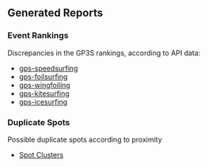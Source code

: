 ## Generated Reports

### Event Rankings

Discrepancies in the GP3S rankings, according to API data:

- [gps-speedsurfing](gps-speed/events/README.md)
- [gps-foilsurfing](gps-foil/events/README.md)
- [gps-wingfoiling](gps-wing/events/README.md)
- [gps-kitesurfing](gps-kite/events/README.md)
- [gps-icesurfing](gps-ice/events/README.md)



### Duplicate Spots

Possible duplicate spots according to proximity

- [Spot Clusters](spot-clusters/README.md)
